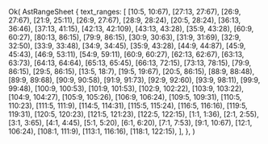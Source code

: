 Ok(
    AstRangeSheet {
        text_ranges: [
            [10:5, 10:67),
            [27:13, 27:67),
            [26:9, 27:67),
            [21:9, 25:11),
            [26:9, 27:67),
            [28:9, 28:24),
            [20:5, 28:24),
            [36:13, 36:46),
            [37:13, 41:15),
            [42:13, 42:109),
            [43:13, 43:28),
            [35:9, 43:28),
            [60:9, 60:27),
            [80:13, 86:15),
            [79:9, 86:15),
            [30:9, 30:63),
            [31:9, 31:69),
            [32:9, 32:50),
            [33:9, 33:48),
            [34:9, 34:45),
            [35:9, 43:28),
            [44:9, 44:87),
            [45:9, 45:43),
            [46:9, 53:11),
            [54:9, 59:11),
            [60:9, 60:27),
            [62:13, 62:67),
            [63:13, 63:73),
            [64:13, 64:64),
            [65:13, 65:45),
            [66:13, 72:15),
            [73:13, 78:15),
            [79:9, 86:15),
            [29:5, 86:15),
            [13:5, 18:7),
            [19:5, 19:67),
            [20:5, 86:15),
            [88:9, 88:48),
            [89:9, 89:68),
            [90:9, 90:58),
            [91:9, 91:73),
            [92:9, 92:60),
            [93:9, 98:11),
            [99:9, 99:48),
            [100:9, 100:53),
            [101:9, 101:53),
            [102:9, 102:22),
            [103:9, 103:22),
            [104:9, 104:27),
            [105:9, 105:26),
            [106:9, 106:24),
            [109:5, 109:31),
            [110:5, 110:23),
            [111:5, 111:9),
            [114:5, 114:31),
            [115:5, 115:24),
            [116:5, 116:16),
            [119:5, 119:31),
            [120:5, 120:23),
            [121:5, 121:23),
            [122:5, 122:15),
            [1:1, 1:36),
            [2:1, 2:55),
            [3:1, 3:65),
            [4:1, 4:45),
            [5:1, 5:20),
            [6:1, 6:20),
            [7:1, 7:53),
            [9:1, 10:67),
            [12:1, 106:24),
            [108:1, 111:9),
            [113:1, 116:16),
            [118:1, 122:15),
        ],
    },
)
